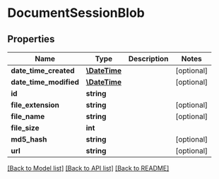 # DocumentSessionBlob

## Properties
Name | Type | Description | Notes
------------ | ------------- | ------------- | -------------
**date_time_created** | [**\DateTime**](\DateTime.md) |  | [optional] 
**date_time_modified** | [**\DateTime**](\DateTime.md) |  | [optional] 
**id** | **string** |  | 
**file_extension** | **string** |  | [optional] 
**file_name** | **string** |  | [optional] 
**file_size** | **int** |  | 
**md5_hash** | **string** |  | [optional] 
**url** | **string** |  | [optional] 

[[Back to Model list]](../README.md#documentation-for-models) [[Back to API list]](../README.md#documentation-for-api-endpoints) [[Back to README]](../README.md)


